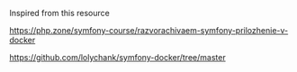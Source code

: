 Inspired from this resource

https://php.zone/symfony-course/razvorachivaem-symfony-prilozhenie-v-docker

https://github.com/lolychank/symfony-docker/tree/master
